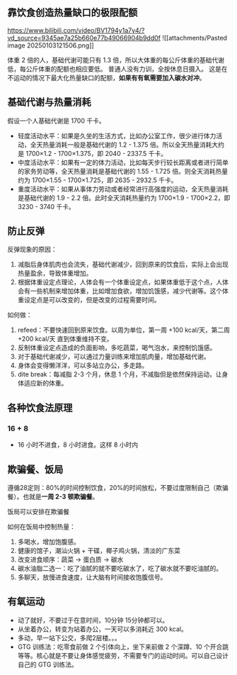 ## 靠饮食创造热量缺口的极限配额
https://www.bilibili.com/video/BV1794y1a7y4/?vd_source=9345ae7a25b660e77b49066904b9dd0f
![[attachments/Pasted image 20250103121506.png]]

体重 2 倍的人，基础代谢可能只有 1.3 倍，所以大体重的每公斤体重的基础代谢低，每公斤体重的配额也相应要低。
普通人没有力训，全按休息日摄入。
这是在不运动的情况下最大化热量缺口的配额，**如果有有氧需要加入碳水对冲**。


## 基础代谢与热量消耗
假设一个人基础代谢是 1700 千卡。
- 轻度活动水平：如果是久坐的生活方式，比如办公室工作，很少进行体力活动，全天热量消耗一般是基础代谢的 1.2 - 1.375 倍。所以全天热量消耗大约是 1700×1.2 - 1700×1.375，即 2040 - 2337.5 千卡。
- 中度活动水平：如果有一定的体力活动，比如每天步行较长距离或者进行简单的家务劳动等，全天热量消耗是基础代谢的 1.55 - 1.725 倍。则全天消耗热量约为 1700×1.55 - 1700×1.725，即 2635 - 2932.5 千卡。
- 重度活动水平：如果从事体力劳动或者经常进行高强度的运动，全天热量消耗是基础代谢的 1.9 - 2.2 倍。此时全天消耗热量约为 1700×1.9 - 1700×2.2，即 3230 - 3740 千卡。

## 防止反弹
反弹现象的原因：
1. 减脂后身体肌肉也会流失，基础代谢减少，回到原来的饮食后，实际上会出现热量盈余，导致体重增加。
2. 根据体重设定点理论，人体会有一个体重设定点，如果体重低于这个点，人体会有一些机制来增加体重，比如增加食欲，增加饥饿感，减少代谢等。这个体重设定点是可以改变的，但是改变的过程需要时间。

如何做：
1. refeed：不要快速回到原来饮食。以周为单位，第一周 +100 kcal/天，第二周 +200 kcal/天 直到体重维持不变。
2. 反制体重设定点造成的负面影响，多吃蔬菜，喝气泡水，来控制饥饿感。 
3. 对于基础代谢减少，可以通过力量训练来增加肌肉量，增加基础代谢。
4. 身体会变得懒洋洋，可以多站立办公，多走路。 
5. dite break：每减脂 2-3 个月，休息 1 个月，不减脂但是依然保持运动，让身体适应新的体重。


## 各种饮食法原理

### 16 + 8

- 16 小时不进食，8 小时进食。这样 8 小时内

## 欺骗餐、饭局

遵循28定则：80%的时间控制饮食，20%的时间放松，不要过度限制自己（欺骗餐）。也就是**一周 2-3 顿欺骗餐**。

饭局可以安排在欺骗餐

如何在饭局中控制热量：
1. 多喝水，增加饱腹感。
2. 健康的馆子，潮汕火锅 + 干碟，椰子鸡火锅，清淡的广东菜
3. 改变进食顺序：蔬菜 -> 蛋白质 -> 碳水
4. 碳水油脂二选一：吃了油腻的就不要吃碳水了，吃了碳水就不要吃油腻的。
5. 多聊天，放慢进食速度，让大脑有时间接收饱腹信号。


## 有氧运动
- 动了就好，不要过于在意时间，10分钟 15分钟都可以。
- 从坐着办公，转变为站着办公，一天可以多消耗近 300 kcal。
- 多动，早一站下公交，多爬2层楼。。。
- GTG 训练法：吃零食前做 2 个引体向上，坐下来前做 2 个深蹲、10 个开合跳 等等。核心就是不要让身体感觉疲劳，不需要专门的运动时间。可以自己设计自己的 GTG 训练法。


